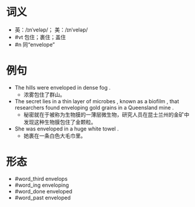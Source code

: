 # 词义
- 英：/ɪnˈveləp/； 美：/ɪnˈveləp/
- #vt 包住；裹住；盖住
- #n 同“envelope”
# 例句
- The hills were enveloped in dense fog .
	- 浓雾包住了群山。
- The secret lies in a thin layer of microbes , known as a biofilm , that researchers found enveloping gold grains in a Queensland mine .
	- 秘密就在于被称为生物膜的一薄层微生物，研究人员在昆士兰州的金矿中发现这种生物膜包住了金颗粒。
- She was enveloped in a huge white towel .
	- 她裹在一条白色大毛巾里。
# 形态
- #word_third envelops
- #word_ing enveloping
- #word_done enveloped
- #word_past enveloped
